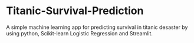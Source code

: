 # Titanic-Survival-Prediction
A simple machine learning app for predicting survival in titanic desaster by using python, Scikit-learn Logistic Regression and  Streamlit.
